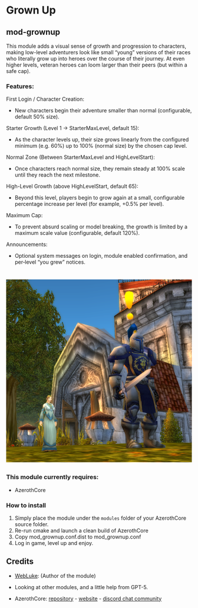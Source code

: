 # Grown Up
## mod-grownup 

This module adds a visual sense of growth and progression to characters, making low-level adventurers look like small “young” versions of their races who literally grow up into heroes over the course of their journey. At even higher levels, veteran heroes can loom larger than their peers (but within a safe cap).

### Features:
First Login / Character Creation:

- New characters begin their adventure smaller than normal (configurable, default 50% size).

Starter Growth (Level 1 → StarterMaxLevel, default 15):

- As the character levels up, their size grows linearly from the configured minimum (e.g. 60%) up to 100% (normal size) by the chosen cap level.

Normal Zone (Between StarterMaxLevel and HighLevelStart):
  
- Once characters reach normal size, they remain steady at 100% scale until they reach the next milestone.

High-Level Growth (above HighLevelStart, default 65):

- Beyond this level, players begin to grow again at a small, configurable percentage increase per level (for example, +0.5% per level).

Maximum Cap:

- To prevent absurd scaling or model breaking, the growth is limited by a maximum scale value (configurable, default 120%).

Announcements:

- Optional system messages on login, module enabled confirmation, and per‑level “you grew” notices.


# ![screenshot](https://raw.githubusercontent.com/webluke/mod-grownup/refs/heads/main/grownup.png) 

### This module currently requires:
- AzerothCore


### How to install
1. Simply place the module under the `modules` folder of your AzerothCore source folder.
2. Re-run cmake and launch a clean build of AzerothCore
3. Copy mod_grownup.conf.dist to mod_grownup.conf
4. Log in game, level up and enjoy.


## Credits
* [WebLuke](  https://github.com/WebLuke ): (Author of the module)

* Looking at other modules, and a little help from GPT-5.

* AzerothCore: [repository](https://github.com/azerothcore) - [website](http://azerothcore.org/) - [discord chat community](https://discord.gg/PaqQRkd)